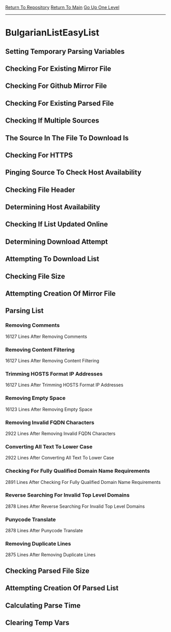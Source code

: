 [Return To Repository](https://github.com/bast69/piholeparser/)
[Return To Main](https://github.com/bast69/piholeparser/blob/master/RecentRunLogs/Mainlog.md)
[Go Up One Level](https://github.com/bast69/piholeparser/blob/master/RecentRunLogs/TopLevelScripts/30-Processing-External-Blacklists.md)
____________________________________
# BulgarianListEasyList
## Setting Temporary Parsing Variables
## Checking For Existing Mirror File
## Checking For Github Mirror File
## Checking For Existing Parsed File
## Checking If Multiple Sources
## The Source In The File To Download Is
## Checking For HTTPS
## Pinging Source To Check Host Availability
## Checking File Header
## Determining Host Availability
## Checking If List Updated Online
## Determining Download Attempt
## Attempting To Download List
## Checking File Size
## Attempting Creation Of Mirror File
## Parsing List
### Removing Comments
16127 Lines After Removing Comments
### Removing Content Filtering
16127 Lines After Removing Content Filtering
### Trimming HOSTS Format IP Addresses
16127 Lines After Trimming HOSTS Format IP Addresses
### Removing Empty Space
16123 Lines After Removing Empty Space
### Removing Invalid FQDN Characters
2922 Lines After Removing Invalid FQDN Characters
### Converting All Text To Lower Case
2922 Lines After Converting All Text To Lower Case
### Checking For Fully Qualified Domain Name Requirements
2891 Lines After Checking For Fully Qualified Domain Name Requirements
### Reverse Searching For Invalid Top Level Domains
2878 Lines After Reverse Searching For Invalid Top Level Domains
### Punycode Translate
2878 Lines After Punycode Translate
### Removing Duplicate Lines
2875 Lines After Removing Duplicate Lines
## Checking Parsed File Size
## Attempting Creation Of Parsed List
## Calculating Parse Time
## Clearing Temp Vars
